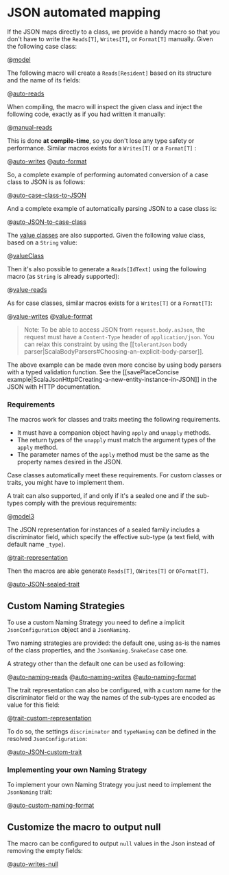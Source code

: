 <!--- Copyright (C) Lightbend Inc. <https://www.lightbend.com> -->
# JSON automated mapping

If the JSON maps directly to a class, we provide a handy macro so that you don't have to write the `Reads[T]`, `Writes[T]`, or `Format[T]` manually. Given the following case class:

@[model](code/ScalaJsonAutomatedSpec.scala)

The following macro will create a `Reads[Resident]` based on its structure and the name of its fields:

@[auto-reads](code/ScalaJsonAutomatedSpec.scala)

When compiling, the macro will inspect the given class and
inject the following code, exactly as if you had written it manually:

@[manual-reads](code/ScalaJsonAutomatedSpec.scala)

This is done **at compile-time**, so you don't lose any type safety or performance.
Similar macros exists for a `Writes[T]` or a `Format[T]` :

@[auto-writes](code/ScalaJsonAutomatedSpec.scala)
@[auto-format](code/ScalaJsonAutomatedSpec.scala)

So, a complete example of performing automated conversion of a case class to JSON is as follows:

@[auto-case-class-to-JSON](code/ScalaJsonAutomatedSpec.scala)

And a complete example of automatically parsing JSON to a case class is:

@[auto-JSON-to-case-class](code/ScalaJsonAutomatedSpec.scala)

The [value classes](https://docs.scala-lang.org/overviews/core/value-classes.html) are also supported. Given the following value class, based on a `String` value:

@[valueClass](code-2/Scala2JsonAutomatedSpec.scala)

Then it's also possible to generate a `Reads[IdText]` using the following macro (as `String` is already supported):

@[value-reads](code-2/Scala2JsonAutomatedSpec.scala)

As for case classes, similar macros exists for a `Writes[T]` or a `Format[T]`:

@[value-writes](code-2/Scala2JsonAutomatedSpec.scala)
@[value-format](code-2/Scala2JsonAutomatedSpec.scala)

> Note: To be able to access JSON from `request.body.asJson`, the request must have a `Content-Type` header of `application/json`. You can relax this constraint by using the [[`tolerantJson` body parser|ScalaBodyParsers#Choosing-an-explicit-body-parser]].

The above example can be made even more concise by using body parsers with a typed validation function. See the [[savePlaceConcise example|ScalaJsonHttp#Creating-a-new-entity-instance-in-JSON]] in the JSON with HTTP documentation. 

### Requirements

The macros work for classes and traits meeting the following requirements.

- It must have a companion object having `apply` and `unapply` methods.
- The return types of the `unapply` must match the argument types of the `apply` method.
- The parameter names of the `apply` method must be the same as the property names desired in the JSON.

Case classes automatically meet these requirements. For custom classes or traits, you might have to implement them.

A trait can also supported, if and only if it's a sealed one and if the sub-types comply with the previous requirements:

@[model3](code/ScalaJsonAutomatedSpec.scala)

The JSON representation for instances of a sealed family includes a discriminator field, which specify the effective sub-type (a text field, with default name `_type`).

@[trait-representation](code/ScalaJsonAutomatedSpec.scala)

Then the macros are able generate `Reads[T]`, `OWrites[T]` or `OFormat[T]`.

@[auto-JSON-sealed-trait](code/ScalaJsonAutomatedSpec.scala)

## Custom Naming Strategies

To use a custom Naming Strategy you need to define a implicit `JsonConfiguration` object and a `JsonNaming`.

Two naming strategies are provided: the default one, using as-is the names of the class properties,
and the `JsonNaming.SnakeCase` case one.

A strategy other than the default one can be used as following:

@[auto-naming-reads](code/ScalaJsonAutomatedSpec.scala)
@[auto-naming-writes](code/ScalaJsonAutomatedSpec.scala)
@[auto-naming-format](code/ScalaJsonAutomatedSpec.scala)

The trait representation can also be configured, with a custom name for the discriminator field or the way the names of the sub-types are encoded as value for this field:

@[trait-custom-representation](code/ScalaJsonAutomatedSpec.scala)

To do so, the settings `discriminator` and `typeNaming` can be defined in the resolved `JsonConfiguration`:

@[auto-JSON-custom-trait](code/ScalaJsonAutomatedSpec.scala)

### Implementing your own Naming Strategy

To implement your own Naming Strategy you just need to implement the `JsonNaming` trait:

@[auto-custom-naming-format](code/ScalaJsonAutomatedSpec.scala)

## Customize the macro to output null

The macro can be configured to output `null` values in the Json instead of removing the empty fields:

@[auto-writes-null](code/ScalaJsonAutomatedSpec.scala)
